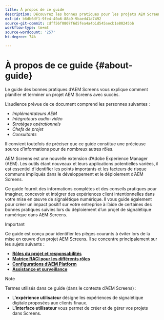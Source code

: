 ```yaml
---
title: À propos de ce guide
description: Découvrez les bonnes pratiques pour les projets AEM Screens afin de planifier et d’exécuter des projets, depuis l’exposé sur la stratégie et la conception jusqu’au déploiement et à l’assistance ultérieure.
exl-id: b6db6df1-9fe4-40a6-88a9-9baed41a7492
source-git-commit: cdff56f0807f6d5fea4a4b1d545aecb1e80245bb
workflow-type: tm+mt
source-wordcount: '257'
ht-degree: 74%

---
```


# À propos de ce guide {#about-guide}

Le guide des bonnes pratiques d’AEM Screens vous explique comment planifier et terminer un projet AEM Screens avec succès.

L’audience prévue de ce document comprend les personnes suivantes :

* *Implémentateurs AEM*
* *Intégrateurs audio-vidéo*
* *Stratèges opérationnels*
* *Chefs de projet*
* *Consultants*

Il convient toutefois de préciser que ce guide constitue une précieuse source d’informations pour de nombreux autres rôles.

AEM Screens est une nouvelle extension d’Adobe Experience Manager (AEM). Les outils étant nouveaux et leurs applications potentielles variées, il est essentiel d’identifier les points importants et les facteurs de risque communs impliqués dans le développement et le déploiement d’AEM Screens.

Ce guide fournit des informations complètes et des conseils pratiques pour imaginer, concevoir et intégrer des expériences client intentionnelles dans votre mise en œuvre de signalétique numérique. Il vous guide également pour créer un impact positif sur votre entreprise à l’aide de certaines des bonnes pratiques suivies lors du déploiement d’un projet de signalétique numérique dans AEM Screens.

>[!IMPORTANT]
>
> Ce guide est conçu pour identifier les pièges courants à éviter lors de la mise en œuvre d’un projet AEM Screens. Il se concentre principalement sur les sujets suivants :
>
> * **[Rôles du projet et responsabilités](roles-responsibilities.md)**
> * **[Matrice RACI pour les différents rôles](roles-responsibilities.md#raci-chart)**
> * **[Configurations d’AEM Platform](aem-platform-configurations.md)**
> * **[Assistance et surveillance](support-monitoring.md)**

>[!NOTE]
>
> Termes utilisés dans ce guide (dans le contexte d’AEM Screens) :
>
> * L’**expérience utilisateur** désigne les expériences de signalétique digitale proposées aux clients finaux.
> * L’**interface utilisateur** vous permet de créer et de gérer vos projets dans Screens.
